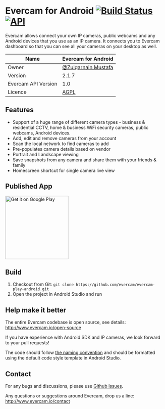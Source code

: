 
# Evercam for Android [![Build Status][travis-image]][travis-url] [![API][api-image]][api-url] 

Evercam allows connect your own IP cameras, public webcams and any Android devices that you use as an IP camera. It connects you to Evercam dashboard so that you can see all your cameras on your desktop as well. 

| Name   | Evercam for Android|
| --- | --- |
| Owner   | [@Zulqarnain Mustafa](https://github.com/Zulqarnain-Mustafa)   |
| Version  | 2.1.7 |
| Evercam API Version  | 1.0  |
| Licence | [AGPL](https://tldrlegal.com/license/gnu-affero-general-public-license-v3-%28agpl-3.0%29) |

## Features

* Support of a huge range of different camera types - business & residential CCTV, home & business WiFi security cameras, public webcams, Android devices.
* Add, edit and remove cameras from your account
* Scan the local network to find cameras to add
* Pre-populates camera details based on vendor
* Portrait and Landscape viewing
* Save snapshots from any camera and share them with your friends & family 
* Homescreen shortcut for single camera live view

## Published App
<a href="https://play.google.com/store/apps/details?id=io.evercam.androidapp&hl=en&utm_source=global_co&utm_medium=prtnr&utm_content=Mar2515&utm_campaign=PartBadge&pcampaignid=MKT-AC-global-none-all-co-pr-py-PartBadges-Oct1515-1"><img alt="Get it on Google Play" src="https://play.google.com/intl/en_us/badges/images/apps/en-play-badge-border.png" width="200"/></a>
## Build

1. Checkout from Git:
    ```git clone https://github.com/evercam/evercam-play-android.git```
2. Open the project in Android Studio and run

## Help make it better

The entire Evercam codebase is open source, see details: http://www.evercam.io/open-source

If you have experience with Android SDK and IP cameras, we look forward to your pull requests!

The code should follow [the naming convention](https://github.com/ribot/android-guidelines/blob/master/project_and_code_guidelines.md) and should be formatted using the default code style template in Android Studio.

## Contact

For any bugs and discussions, please use [Github Issues](https://github.com/evercam/evercam-android/issues).

Any questions or suggestions around Evercam, drop us a line: http://www.evercam.io/contact

[travis-url]: https://travis-ci.org/evercam/evercam-android
[travis-image]: https://travis-ci.org/evercam/evercam-android.svg?branch=master

[api-url]: https://android-arsenal.com/api?level=14
[api-image]: https://img.shields.io/badge/API-14%2B-blue.svg?style=flat
